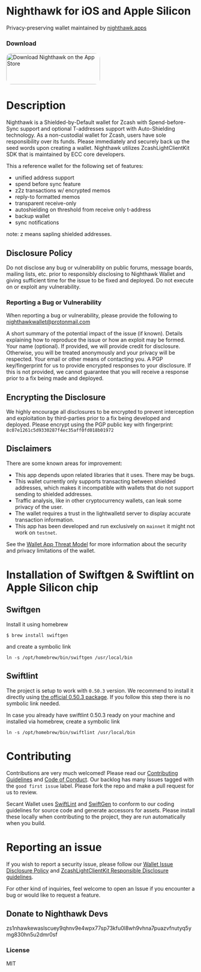 # Nighthawk for iOS and Apple Silicon

Privacy-preserving wallet maintained by [nighthawk apps](https://nighthawkapps.com)

### Download
<a href="https://apps.apple.com/us/app/nighthawk-wallet/id1524708337" style="display: inline-block; overflow: hidden; border-radius: 13px; width: 250px; height: 83px;"><img src="https://tools.applemediaservices.com/api/badges/download-on-the-app-store/black/en-US" alt="Download Nighthawk on the App Store" style="border-radius: 13px; width: 250px; height: 83px;"></a>

# Description

Nighthawk is a Shielded-by-Default wallet for Zcash with Spend-before-Sync support and optional T-addresses support with Auto-Shielding technology.
As a non-custodial wallet for Zcash, users have sole responsibility over its funds. Please immediately and securely back up the seed words upon creating a wallet. Nighthawk utilizes ZcashLightClientKit SDK that is maintained by ECC core developers.

This a reference wallet for the following set of features:
- unified address support
- spend before sync feature
- z2z transactions w/ encrypted memos
- reply-to formatted memos
- transparent receive-only
- autoshielding on threshold from receive only t-address
- backup wallet
- sync notifications

note: z means sapling shielded addresses.

## Disclosure Policy
Do not disclose any bug or vulnerability on public forums, message boards, mailing lists, etc. prior to responsibly disclosing to Nighthawk Wallet and giving sufficient time for the issue to be fixed and deployed. Do not execute on or exploit any vulnerability.

### Reporting a Bug or Vulnerability
When reporting a bug or vulnerability, please provide the following to nighthawkwallet@protonmail.com

A short summary of the potential impact of the issue (if known).
Details explaining how to reproduce the issue or how an exploit may be formed.
Your name (optional). If provided, we will provide credit for disclosure. Otherwise, you will be treated anonymously and your privacy will be respected.
Your email or other means of contacting you.
A PGP key/fingerprint for us to provide encrypted responses to your disclosure. If this is not provided, we cannot guarantee that you will receive a response prior to a fix being made and deployed.

## Encrypting the Disclosure
We highly encourage all disclosures to be encrypted to prevent interception and exploitation by third-parties prior to a fix being developed and deployed.  Please encrypt using the PGP public key with fingerprint: `8c07e1261c5d9330287f4ec35aff0fd018b01972`

## Disclaimers
There are some known areas for improvement:

- This app depends upon related libraries that it uses. There may be bugs.
- This wallet currently only supports transacting between shielded addresses, which makes it incompatible with wallets that do not support sending to shielded addresses. 
- Traffic analysis, like in other cryptocurrency wallets, can leak some privacy of the user.
- The wallet requires a trust in the lightwalletd server to display accurate transaction information. 
- This app has been developed and run exclusively on `mainnet` it might not work on `testnet`.  

See the [Wallet App Threat Model](https://zcash.readthedocs.io/en/latest/rtd_pages/wallet_threat_model.html)
for more information about the security and privacy limitations of the wallet.

# Installation of Swiftgen & Swiftlint on Apple Silicon chip

## Swiftgen
Install it using homebrew
```
$ brew install swiftgen
```
and create a symbolic link
```
ln -s /opt/homebrew/bin/swiftgen /usr/local/bin
```
## Swiftlint
The project is setup to work with `0.50.3` version. We recommend to install it directly using [the official 0.50.3 package](https://github.com/realm/SwiftLint/releases/download/0.50.3/SwiftLint.pkg). If you follow this step there is no symbolic link needed.

In case you already have swiftlint 0.50.3 ready on your machine and installed via homebrew, create a symbolic link
```
ln -s /opt/homebrew/bin/swiftlint /usr/local/bin
```

# Contributing

Contributions are very much welcomed! Please read our [Contributing Guidelines](/CONTRIBUTING.md) and [Code of Conduct](/CONDUCT.md). Our backlog has many Issues tagged with the `good first issue` label. Please fork the repo and make a pull request for us to review.

Secant Wallet uses [SwiftLint](https://github.com/realm/SwiftLint) and [SwiftGen](https://github.com/SwiftGen/SwiftGen) to conform to our coding guidelines for source code and generate accessors for assets. Please install these locally when contributing to the project, they are run automatically when you build.
  
# Reporting an issue

If you wish to report a security issue, please follow our [Wallet Issue Disclosure Policy](https://github.com/nighthawk-apps/nighthawk-ios-wallet/edit/main/README.md#disclosure-policy) and [ZcashLightClientKit Responsible Disclosure guidelines](https://github.com/zcash/ZcashLightClientKit/blob/master/responsible_disclosure.md).

 For other kind of inquiries, feel welcome to open an Issue if you encounter a bug or would like to request a feature.

## Donate to Nighthawk Devs

zs1nhawkewaslscuey9qhnv9e4wpx77sp73kfu0l8wh9vhna7puazvfnutyq5ymg830hn5u2dmr0sf

### License

MIT
